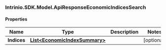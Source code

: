 ### Intrinio.SDK.Model.ApiResponseEconomicIndicesSearch
#### Properties

Name | Type | Description | Notes
------------ | ------------- | ------------- | -------------
**Indices** | [**List&lt;EconomicIndexSummary&gt;**](EconomicIndexSummary.md) |  | [optional] 

